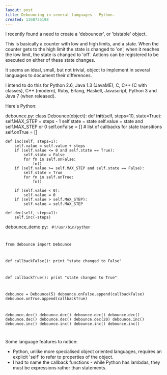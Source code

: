 ```yaml
--- 
layout: post
title: Debouncing in several languages - Python.
created: 1260735198
---
```

I recently found a need to create a 'debouncer', or 'bistable' object.

This is basically a counter with low and high limits, and a state.  When the counter gets to the high limit the state is changed to 'on', when it reaches the low limit, the state is changed to 'off'.  Actions can be registered to be executed on either of these state changes.

It seems an ideal, small, but not trivial, object to implement in several languages to document their differences.

I intend to do this for Python 2.6, Java 1.3 (JavaME), C, C++ (C with classes), C++ (modern), Ruby, Erlang, Haskell, Javascript, Python 3 and Java 7 (when released).

Here's Python:

debounce.py:
<python>
class Debounce(object):
    def __init__(self, steps=10, state=True):
        self.MAX_STEP = steps - 1
        self.state = state
        self.value = state and self.MAX_STEP or 0
        self.onFalse = []   # list of callbacks for state transitions
        self.onTrue = []

    def inc(self, steps=1):
        self.value = self.value + steps
        if (self.value <= 0 and self.state == True):
            self.state = False
            for fn in self.onFalse:
                fn()
        if (self.value >= self.MAX_STEP and self.state == False):
            self.state = True
            for fn in self.onTrue:
                fn()

        if (self.value < 0):
            self.value = 0
        if (self.value > self.MAX_STEP):
            self.value = self.MAX_STEP

    def dec(self, steps=1):
        self.inc(-steps)


</python>

debounce_demo.py:
<code type="python">
#!/usr/bin/python

from debounce import Debounce

def callbackFalse():
    print "state changed to False"

def callbackTrue():
    print "state changed to True"

debounce = Debounce(5)
debounce.onFalse.append(callbackFalse)
debounce.onTrue.append(callbackTrue)

debounce.dec()
debounce.dec()
debounce.dec()
debounce.dec()
debounce.dec()
debounce.dec()
debounce.dec(20)
debounce.inc()
debounce.inc()
debounce.inc()
debounce.inc()
debounce.inc()


</code>

Some language features to notice:
<ul>
<li>Python, unlike more specialised object oriented languages, requires an explicit 'self' to refer to properties of the object.</li>
<li>I had to name the callback functions - while Python has lambdas, they must be expressions rather than statements.</li>
</ul>
